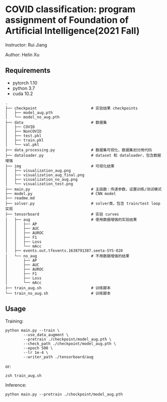 # COVID classification: program assignment of Foundation of Artificial Intelligence(2021 Fall)

Instructor: Rui Jiang

Author: Helin Xu

## Requirements

- pytorch 1.10
- python 3.7
- cuda 10.2

```
.
├── checkpoint                        # 实验结果 checkpoints
│   ├── model_aug.pth
│   └── model_no_aug.pth
├── data                              # 数据集
│   ├── COVID
│   ├── NonCOVID
│   ├── test.pkl
│   ├── train.pkl
│   └── val.pkl
├── data_processing.py                # 数据集可视化、数据集划分用代码
├── dataloader.py                     # dataset 和 dataloader，包含数据增强
├── img                               # 可视化结果
│   ├── visualization_aug.png
│   ├── visualization_aug_final.png
│   ├── visualization_no_aug.png
│   └── visualization_test.png
├── main.py                           # 主函数：传递参数，设置训练/测试模式
├── model.py                          # CNN model
├── readme.md
├── solver.py                         # solver类，包含 train/test loop 实现
├── tensorboard                       # 实验 curves
│   ├── aug                           # 使用数据增强的实验结果
│   │   ├── AP
│   │   ├── AUC
│   │   ├── AUROC
│   │   ├── F1
│   │   ├── Loss
│   │   └── mAcc
│   ├── events.out.tfevents.1638791387.seeta-SYS-020
│   └── no_aug                        # 不用数据增强的结果
│       ├── AP
│       ├── AUC
│       ├── AUROC
│       ├── F1
│       ├── Loss
│       └── mAcc
├── train_aug.sh                      # 训练脚本
└── train_no_aug.sh                   # 训练脚本
```

## Usage

Training:

```shell
python main.py --train \
        --use_data_augment \
        --pretrain ./checkpoint/model_aug.pth \
        --check_path ./checkpoint/model_aug.pth \
        --epoch 500 \
        --lr 1e-4 \
        --writer_path ./tensorboard/aug
```

or:

```shell
zsh train_aug.sh
```

Inference:

```shell
python main.py --pretrain ./checkpoint/model_aug.pth
```
